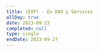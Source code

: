 ```yaml
---
title: (EXP) - Ex DAO y Services
allDay: true
date: 2023-09-23
completed: null
type: single
endDate: 2023-09-27
---
```

